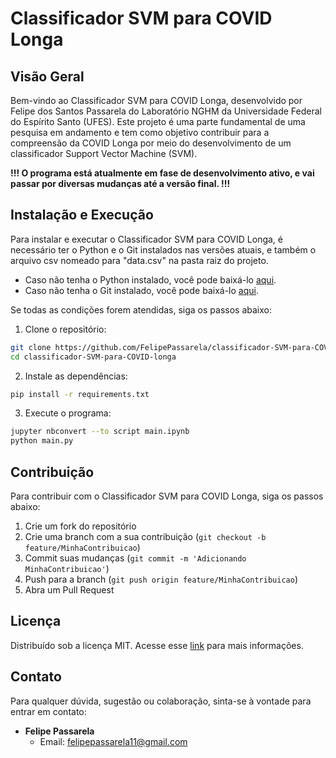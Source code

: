 # Classificador SVM para COVID Longa

## Visão Geral
Bem-vindo ao Classificador SVM para COVID Longa, desenvolvido por Felipe dos Santos Passarela do Laboratório NGHM da Universidade Federal do Espírito Santo (UFES). Este projeto é uma parte fundamental de uma pesquisa em andamento e tem como objetivo contribuir para a compreensão da COVID Longa por meio do desenvolvimento de um classificador Support Vector Machine (SVM). 

**!!! O programa está atualmente em fase de desenvolvimento ativo, e vai passar por diversas mudanças até a versão final. !!!**

## Instalação e Execução
Para instalar e executar o Classificador SVM para COVID Longa, é necessário ter o Python e o Git instalados nas versões atuais, e também o arquivo csv nomeado para "data.csv" na pasta raiz do projeto.

- Caso não tenha o Python instalado, você pode baixá-lo [aqui](https://www.python.org/downloads/).
- Caso não tenha o Git instalado, você pode baixá-lo [aqui](https://git-scm.com/downloads).

Se todas as condições forem atendidas, siga os passos abaixo:

1. Clone o repositório:
```bash
git clone https://github.com/FelipePassarela/classificador-SVM-para-COVID-longa.git
cd classificador-SVM-para-COVID-longa
```
2. Instale as dependências:
```bash
pip install -r requirements.txt
```
3. Execute o programa:
```bash
jupyter nbconvert --to script main.ipynb
python main.py
```

## Contribuição
Para contribuir com o Classificador SVM para COVID Longa, siga os passos abaixo:

1. Crie um fork do repositório
2. Crie uma branch com a sua contribuição (`git checkout -b feature/MinhaContribuicao`)
3. Commit suas mudanças (`git commit -m 'Adicionando MinhaContribuicao'`)
4. Push para a branch (`git push origin feature/MinhaContribuicao`)
5. Abra um Pull Request

## Licença
Distribuído sob a licença MIT. Acesse esse [link](https://github.com/FelipePassarela/classificador-SVM-para-COVID-longa/tree/main?tab=MIT-1-ov-file#MIT-1-ov-file) para mais informações.

## Contato
Para qualquer dúvida, sugestão ou colaboração, sinta-se à vontade para entrar em contato:

* __Felipe Passarela__
    * Email: felipepassarela11@gmail.com
